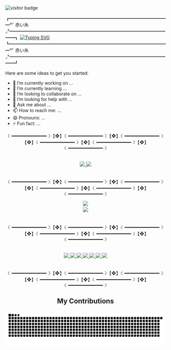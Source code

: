 <!-- Visitor -->
![visitor badge](https://visitor-badge.laobi.icu/badge?page_id=jwenjian.visitor-badge&left_color=gray&right_color=red&left_text=Visitors)

<!-- Welcoming -->
┏━━━━━━━━━━━━━━━━━━━━━━━━━━━━━━━━━━━━°⌜ 赤い糸 ⌟°━━━━━━━━━━━━━━━━━━━━━━━━━━━━━━━━━━━━━┓
[![Typing SVG](https://readme-typing-svg.demolab.com?font=Dancing+Script&weight=700&size=50&duration=3000&pause=1000&color=AB2222&background=FFFFFF00&center=true&vCenter=true&random=false&width=700&height=100&lines=Welcome+to+NichtSylph's+Github)](https://git.io/typing-svg)
┗━━━━━━━━━━━━━━━━━━━━━━━━━━━━━━━━━━━━°⌜ 赤い糸 ⌟°━━━━━━━━━━━━━━━━━━━━━━━━━━━━━━━━━━━━━┛

Here are some ideas to get you started:

- 🔭 I’m currently working on ...
- 🌱 I’m currently learning ...
- 👯 I’m looking to collaborate on ...
- 🤔 I’m looking for help with ...
- 💬 Ask me about ...
- 📫 How to reach me: ...
- 😄 Pronouns: ...
- ⚡ Fun fact: ...

<!-- Icons -->
<p align="center">
  ☾━━━━━━━━━━━━━☽【❖】☾━━━━━━━━━━━━━☽【❖】☾━━━━━━━━━━━━━☽【❖】☾━━━━━━━━━━━━━☽【❖】☾━━━━━━━━━━━━━☽【❖】☾━━━━━━━━━━━━━☽<br><br><br>
  <a href="https://skillicons.dev">
    <img src="https://skillicons.dev/icons?i=arduino,autocad,css,discord,github,html,js,instagram,linkedin,react"/>
    <img src="https://skillicons.dev/icons?i=linux,matlab,maven,mongodb,mysql,nodejs,ps,py,raspberrypi,twitter,unity,vscode,express"/>
  </a><br><br><br>
  ☾━━━━━━━━━━━━━☽【❖】☾━━━━━━━━━━━━━☽【❖】☾━━━━━━━━━━━━━☽【❖】☾━━━━━━━━━━━━━☽【❖】☾━━━━━━━━━━━━━☽【❖】☾━━━━━━━━━━━━━☽<br>
</p>
<!-- Most Used Language and Summary Card -->
<div align = "center">
  <img src="https://github-readme-stats-git-masterrstaa-rickstaa.vercel.app/api?username=NichtSylph&theme=onedark" /><br>
  <img src="https://github-readme-stats.vercel.app/api/top-langs/?username=NichtSylph&theme=onedark" />
</div><br><br>

<!-- Badges -->
<div align = "center">
  ☾━━━━━━━━━━━━━☽【❖】☾━━━━━━━━━━━━━☽【❖】☾━━━━━━━━━━━━━☽【❖】☾━━━━━━━━━━━━━☽【❖】☾━━━━━━━━━━━━━☽【❖】☾━━━━━━━━━━━━━☽<br><br><br>
  <a href="https://discord.gg/VnFkK7amyj">
<img src="https://img.shields.io/badge/Discord-5865F2?style=for-the-badge&logo=discord&logoColor=white" target="_blank" />
  </a>
  <a href="mailto:NichtSylph@gmail.com">
<img src="https://img.shields.io/badge/Gmail-D14836?style=for-the-badge&logo=gmail&logoColor=white" target="_blank" />
  </a>
  <a href="https://www.twitch.tv/NichtSylph">
<img src="https://img.shields.io/badge/Twitch-9146FF?style=for-the-badge&logo=twitch&logoColor=white" target="_blank" />
  </a>
  <a href="https://www.youtube.com/channel/UCdwF25qJlGYOLgolzCdYfpg">
<img src="https://img.shields.io/badge/YouTube-FF0000?style=for-the-badge&logo=youtube&logoColor=white" target="_blank" />
  </a>
  <a href="https://www.instagram.com/nichtsylph/">
<img src="https://img.shields.io/badge/Instagram-E4405F?style=for-the-badge&logo=instagram&logoColor=white" target="_blank" />
  </a>
  <a href="https://twitter.com/NichtSylph">
<img src="https://img.shields.io/badge/X-000000?style=for-the-badge&logo=x&logoColor=white" target="_blank" />
  </a>
  <a href="https://www.linkedin.com/in/jsantoshurtado/">
<img src="https://img.shields.io/badge/LinkedIn-0077B5?style=for-the-badge&logo=linkedin&logoColor=white" target="_blank" />
  </a><br><br><br>
  ☾━━━━━━━━━━━━━☽【❖】☾━━━━━━━━━━━━━☽【❖】☾━━━━━━━━━━━━━☽【❖】☾━━━━━━━━━━━━━☽【❖】☾━━━━━━━━━━━━━☽【❖】☾━━━━━━━━━━━━━☽<br>
</div>

<!-- Contributions -->
<div align="center">
<h2>My Contributions</h2>
<img alt="Snake With Contributions" src="https://github.com/NichtSylph/NichtSylph/blob/output/github-contribution-grid-snake-dark.svg" /><br>



